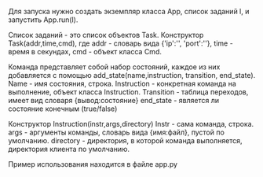 Для запуска нужно создать экземпляр класса App, список заданий l, и запустить App.run(l).

Список заданий - это список объектов Task. Конструктор Task(addr,time,cmd), где addr - словарь вида {'ip':'', 'port':''}, time - время в секундах, cmd - объект класса Cmd.

Команда представляет собой набор состояний, каждое из них добавляется с помощью add_state(name,instruction, transition, end_state).
Name - имя состояния, строка.
Instruction - конкретная команда на выполнение, объект класса  Instruction.
Transition - таблица переходов, имеет вид словаря {вывод:состояние}
end_state - является ли состояние конечным (true/false)

Конструктор Instruction(instr,args,directory)
Instr - сама команда, строка.
args - аргументы команды, словарь вида {имя:файл}, пустой по умолчанию.
directory - директория, в которой команда выполняется, директория клиента по умолчанию.

Пример использования находится в файле app.py
